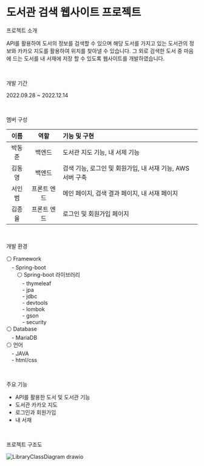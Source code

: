 # 도서관 검색 웹사이트 프로젝트

프로젝트 소개<br/>

API를 활용하여 도서의 정보를 검색할 수 있으며 해당 도서를 가지고 있는 도서관의 정보와 카카오 지도를 활용하여 위치를 찾아낼 수 있습니다.
그 외로 검색한 도서 중 마음에 드는 도서를 내 서재에 저장 할 수 있도록 웹사이트를 개발하였습니다.

<br/>


개발 기간<br/>

2022.09.28 ~ 2022.12.14

<br/>


멤버 구성<br/>

|이름|역할|기능 및 구현|
|:---:|:---:|:---|
|박동준|백엔드|도서관 지도 기능, 내 서제 기능|
|김동영|백엔드|검색 기능, 로그인 및 회원가입, 내 서재 기능, AWS 서버 구축|
|서인범|프론트 엔드|메인 페이지, 검색 결과 페이지, 내 서재 페이지|
|김종율|프론트 엔드|로그인 및 회원가입 페이지|

<br/>


개발 환경<br/>

⚪ Framework<br/>
 - Spring-boot<br/>
  ⚪ Spring-boot 라이브러리<br/>
   - thymeleaf<br/>
   - jpa<br/>
   - jdbc<br/>
   - devtools<br/>
   - lombok<br/>
   - gson<br/>
   - security<br/>
⚪ Database<br/>
 - MariaDB<br/>
⚪ 언어<br/>
 - JAVA<br/>
 - html/css<br/>

<br/>


주요 기능<br/>

- API를 활용한 도서 및 도서관 기능
- 도서관 카카오 지도
-  로그인과 회원가입
- 내 서재

<br/>


프로젝트 구조도<br/>

![LibraryClassDiagram drawio](https://user-images.githubusercontent.com/55075836/207318247-dc9f0e3e-323d-46b9-9a15-6757cfc95519.png)

<br/>

